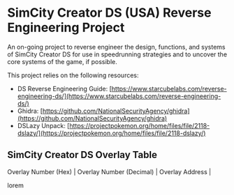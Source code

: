 # SimCity Creator DS (USA) Reverse Engineering Project

An on-going project to reverse engineer the design, functions, and systems of SimCity Creator DS
for use in speedrunning strategies and to uncover the core systems of the game, if possible.

This project relies on the following resources:

- DS Reverse Engineering Guide: [https://www.starcubelabs.com/reverse-engineering-ds/](https://www.starcubelabs.com/reverse-engineering-ds/)
- Ghidra: [https://github.com/NationalSecurityAgency/ghidra](https://github.com/NationalSecurityAgency/ghidra)
- DSLazy Unpack: [https://projectpokemon.org/home/files/file/2118-dslazy/](https://projectpokemon.org/home/files/file/2118-dslazy/)

## SimCity Creator DS Overlay Table
Overlay Number (Hex) | Overlay Number (Decimal) | Overlay Address | 

lorem
